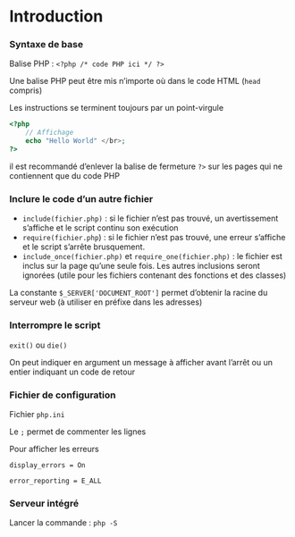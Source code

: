 # Introduction

### Syntaxe de base

Balise PHP : `<?php /* code PHP ici */ ?>`

Une balise PHP peut être mis n’importe où dans le code HTML (`head` compris)

Les instructions se terminent toujours par un point-virgule

```php
<?php 
    // Affichage
    echo "Hello World" </br>;
?>
```

il est recommandé d’enlever la balise de fermeture `?>` sur les pages qui ne contiennent que du code PHP

### Inclure le code d’un autre fichier

- `include(fichier.php)` : si le fichier n’est pas trouvé, un avertissement s’affiche et le script continu son exécution
- `require(fichier.php`) : si le fichier n’est pas trouvé, une erreur s’affiche et le script s’arrête brusquement.
- `include_once(fichier.php)` et `require_one(fichier.php)` : le fichier est inclus sur la page qu’une seule fois. Les autres inclusions seront ignorées (utile pour les fichiers contenant des fonctions et des classes)

La constante `$_SERVER['DOCUMENT_ROOT']` permet d’obtenir la racine du serveur web (à utiliser en préfixe dans les adresses)

### Interrompre le script

`exit()` ou `die()`

On peut indiquer en argument un message à afficher avant l’arrêt ou un entier indiquant un code de retour

### Fichier de configuration

Fichier `php.ini`

Le `;` permet de commenter les lignes

Pour afficher les erreurs

`display_errors = On`

`error_reporting = E_ALL`

### Serveur intégré

Lancer la commande : `php -S`
